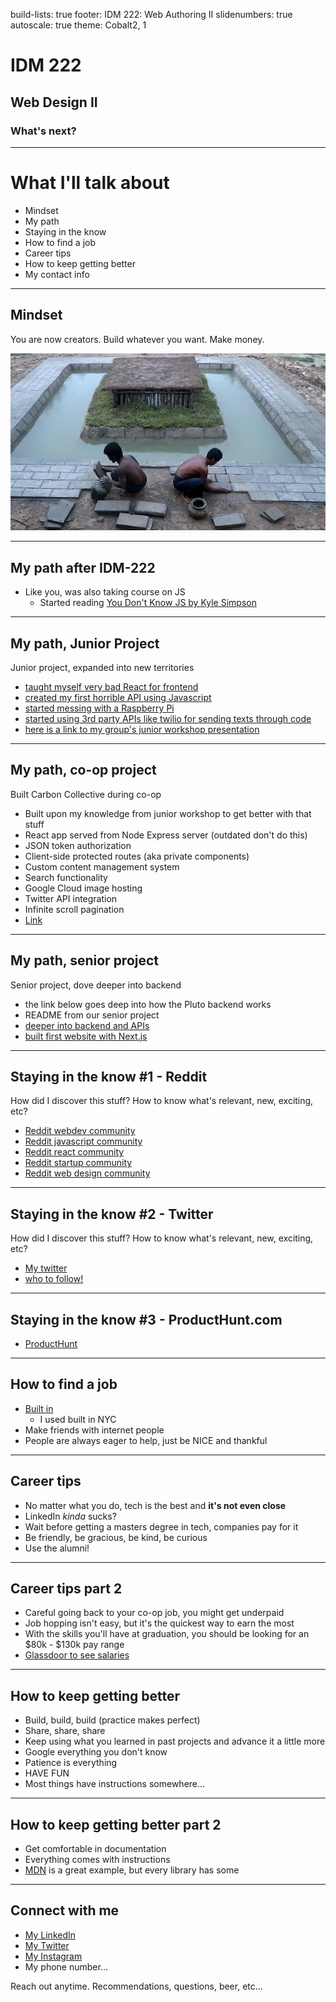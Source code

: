 build-lists: true
footer: IDM 222: Web Authoring II
slidenumbers: true
autoscale: true
theme: Cobalt2, 1

# IDM 222

## Web Design II

### What's next?

---

# What I'll talk about

- Mindset
- My path
- Staying in the know
- How to find a job
- Career tips
- How to keep getting better
- My contact info

---

## Mindset

You are now creators. Build whatever you want. Make money.

![left](images/swimming-pool.jpg)

---

## My path after IDM-222

- Like you, was also taking course on JS
    - Started reading [You Don't Know JS by Kyle Simpson](https://www.amazon.com/dp/B084BNMN7T)

---

## My path, Junior Project
Junior project, expanded into new territories

- [taught myself very bad React for frontend](https://reactjs.org)
- [created my first horrible API using Javascript](https://www.youtube.com/watch?v=PBTYxXADG_k)
- [started messing with a Raspberry Pi](https://www.raspberrypi.org/)
- [started using 3rd party APIs like twilio for sending texts through code](https://twilio.com)
- [here is a link to my group's junior workshop presentation](https://www.youtube.com/watch?v=tkcIYvzdqeE)

---

## My path, co-op project

Built Carbon Collective during co-op

- Built upon my knowledge from junior workshop to get better with that stuff
- React app served from Node Express server (outdated don't do this)
- JSON token authorization
- Client-side protected routes (aka private components)
- Custom content management system
- Search functionality
- Google Cloud image hosting
- Twitter API integration
- Infinite scroll pagination
- [Link](https://www.carboncollective.com)

---

## My path, senior project

Senior project, dove deeper into backend

- the link below goes deep into how the Pluto backend works
- README from our senior project
- [deeper into backend and APIs](https://github.com/drexel-pluto/pluto-server)
- [built first website with Next.js](https://nextjs.org)

---

## Staying in the know #1 - Reddit

How did I discover this stuff? How to know what's relevant, new, exciting, etc?

- [Reddit webdev community](https://reddit.com/r/webdev)
- [Reddit javascript community](https://reddit.com/r/javascript)
- [Reddit react community](https://reddit.com/r/reactjs)
- [Reddit startup community](https://reddit.com/r/startups)
- [Reddit web design community](https://reddit.com/r/web_design)

---

## Staying in the know #2 - Twitter

How did I discover this stuff? How to know what's relevant, new, exciting, etc?

- [My twitter](https://twitter.com/MikeCarbone)
- [who to follow!](https://twitter.com/i/lists/1500661393250566144/members)

---

## Staying in the know #3 - ProductHunt.com

- [ProductHunt](https://producthunt.com)

---

## How to find a job

- [Built in](https://builtin.com)
    - I used built in NYC
- Make friends with internet people
- People are always eager to help, just be NICE and thankful

---

## Career tips

- No matter what you do, tech is the best and **it's not even close**
- LinkedIn *kinda* sucks?
- Wait before getting a masters degree in tech, companies pay for it
- Be friendly, be gracious, be kind, be curious
- Use the alumni!

---

## Career tips part 2
- Careful going back to your co-op job, you might get underpaid
- Job hopping isn't easy, but it's the quickest way to earn the most
- With the skills you'll have at graduation, you should be looking for an $80k - $130k pay range
- [Glassdoor to see salaries](https://glassdoor.com)

---

## How to keep getting better
- Build, build, build (practice makes perfect)
- Share, share, share
- Keep using what you learned in past projects and advance it a little more
- Google everything you don't know
- Patience is everything
- HAVE FUN
- Most things have instructions somewhere...

---

## How to keep getting better part 2
- Get comfortable in documentation
- Everything comes with instructions
- [MDN](https://developer.mozilla.org/en-US/docs/Web/CSS/scroll-behavior) is a great example, but every library has some

---

## Connect with me
- [My LinkedIn](https://www.linkedin.com/in/carbone-mike/)
- [My Twitter](https://twitter.com/MikeCarbone)
- [My Instagram](https://instagram.com/carbonemike)
- My phone number...

Reach out anytime. Recommendations, questions, beer, etc...
